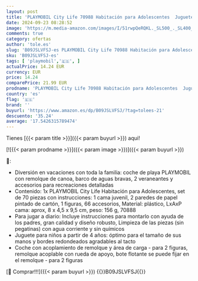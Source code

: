 ```yaml
---
layout: post
title: 'PLAYMOBIL City Life 70988 Habitación para Adolescentes  Juguetes para Niños a Partir de 4 Años'
date: 2024-09-23 08:28:52
image: 'https://m.media-amazon.com/images/I/51rwpQeRQKL._SL500_._SL400_.jpg'
comments: true
category: ofertas
author: 'tole.es'
slug: 'B09JSLVFSJ-es PLAYMOBIL City Life 70988 Habitación para Adolescentes...'
sku: 'B09JSLVFSJ-es'
tags: [ 'playmobil','🇪🇸', ]
actualPrice: 14.24 EUR
currency: EUR
price: 14.24
comparePrice: 21.99 EUR
prodname: 'PLAYMOBIL City Life 70988 Habitación para Adolescentes  Juguetes para Niños a Partir de 4 Años'
country: 'es'
flag: '🇪🇸'
brand: ''
buyurl: 'https://www.amazon.es/dp/B09JSLVFSJ/?tag=tolees-21'
descuento: '35.24'
average: '17.5426315789474'
---
```


Tienes [{{< param title >}}]({{< param buyurl >}}) aqui!

[![{{< param prodname >}}]({{< param image >}})]({{< param buyurl >}})

🔎:

- Diversión en vacaciones con toda la familia: coche de playa PLAYMOBIL con remolque de canoa, barco de aguas bravas, 2 veraneantes y accesorios para recreaciones detalladas
- Contenido: 1x PLAYMOBIL City Life Habitación para Adolescentes, set de 70 piezas con instrucciones: 1 cama juvenil, 2 paredes de papel pintado de cartón, 1 figuras, 66 accesorios, Material: plástico, LxAxP cama: aprox, 8 x 4,5 x 9,5 cm, peso: 156 g, 70888
- Para jugar a diario: Incluye instrucciones para montarlo con ayuda de los padres, gran calidad y diseño robusto, Limpieza de las piezas (sin pegatinas) con agua corriente y sin químicos
- Juguete para niños a partir de 4 años: óptimo para el tamaño de sus manos y bordes redondeados agradables al tacto
- Coche con acoplamiento de remolque y área de carga - para 2 figuras, remolque acoplable con rueda de apoyo, bote flotante se puede fijar en el remolque - para 2 figuras

[🛒 Comprar!!!]({{< param buyurl >}})
{{<world>}}B09JSLVFSJ{{</world>}}
